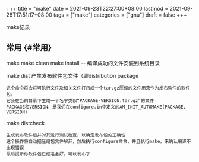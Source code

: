 +++
title = "make"
date = 2021-09-23T22:27:00+08:00
lastmod = 2021-09-28T17:51:17+08:00
tags = ["make"]
categories = ["gnu"]
draft = false
+++

make记录

<!--more-->


## 常用 {#常用}

make
make clean
make install -- 编译成功的文件安装到系统目录

make dist 产生发布软件包文件（即distribution package

```text
这个命令将会将可执行文件及相关文件打包成一个tar.gz压缩的文件用来作为发布软件的软件包。
它会在当前目录下生成一个名字类似“PACKAGE-VERSION.tar.gz”的文件
PACKAGE和VERSION，是我们在configure.in中定义的AM_INIT_AUTOMAKE(PACKAGE, VERSION)
```

make distcheck

```text
生成发布软件包并对其进行测试检查，以确定发布包的正确性
这个操作将自动把压缩包文件解开，然后执行configure命令，并且执行make，来确认编译不出现错误
最后提示你软件包已经准备好，可以发布了
```